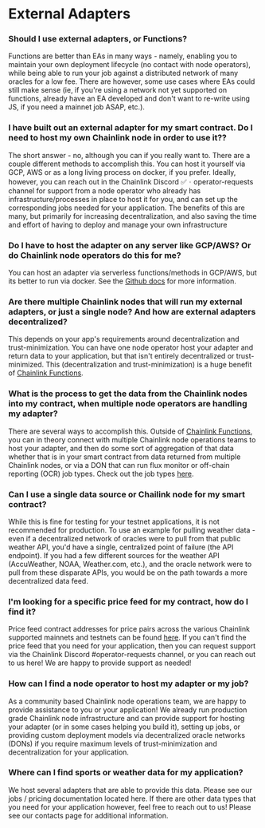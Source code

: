 # External Adapters

### Should I use external adapters, or Functions?
Functions are better than EAs in many ways - namely, enabling you to maintain your own deployment lifecycle (no contact with node operators), while being able to run your job against a distributed network of many oracles for a low fee. There are however, some use cases where EAs could still make sense (ie, if you're using a network not yet supported on functions, already have an EA developed and don't want to re-write using JS, if you need a mainnet job ASAP, etc.).

### I have built out an external adapter for my smart contract. Do I need to host my own Chainlink node in order to use it??
The short answer - no, although you can if you really want to. There are a couple different methods to accomplish this. You can host it yourself via GCP, AWS or as a long living process on docker, if you prefer.  Ideally, however, you can reach out in the ⁠Chainlink Discord ✅︲operator-requests channel for support from a node operator who already has infrastructure/processes in place to host it for you, and can set up the corresponding jobs needed for your application.  The benefits of this are many, but primarily for increasing decentralization, and also saving the time and effort of having to deploy and manage your own infrastructure

### Do I have to host the adapter on any server like GCP/AWS? Or do Chainlink node operators do this for me?
You can host an adapter via serverless functions/methods in GCP/AWS, but its better to run via docker. See the [Github docs](https://github.com/smartcontractkit/external-adapters-js) for more information.

### Are there multiple Chainlink nodes that will run my external adapters, or just a single node? And how are external adapters decentralized?
This depends on your app's requirements around decentralization and trust-minimization. You can have one node operator host your adapter and return data to your application, but that isn't entirely decentralized or trust-minimized.  This (decentralization and trust-minimization) is a huge benefit of [Chainlink Functions](https://docs.chain.link/chainlink-functions).

### What is the process to get the data from the Chainlink nodes into my contract, when multiple node operators are handling my adapter?
There are several ways to accomplish this.  Outside of [Chainlink Functions](https://docs.chain.link/chainlink-functions), you can in theory connect with multiple Chainlink node operations teams to host your adapter, and then do some sort of aggregation of that data whether that is in your smart contract from data returned from multiple Chainlink nodes, or via a DON that can run flux monitor or off-chain reporting (OCR) job types.  Check out the job types [here](https://docs.chain.link/chainlink-nodes/oracle-jobs/all-jobs#off-chain-reporting-jobs). 

### Can I use a single data source or Chailink node for my smart contract?
While this is fine for testing for your testnet applications, it is not recommended for production.  To use an example for pulling weather data - even if a decentralized network of oracles were to pull from that public weather API, you'd have a single, centralized point of failure (the API endpoint). If you had a few different sources for the weather API (AccuWeather, NOAA, Weather.com, etc.), and the oracle network were to pull from these disparate APIs, you would be on the path towards a more decentralized data feed.

### I'm looking for a specific price feed for my contract, how do I find it?
Price feed contract addresses for price pairs across the various Chainlink supported mainnets and testnets can be found [here](https://docs.chain.link/data-feeds/price-feeds/addresses).  If you can't find the price feed that you need for your application, then you can request support via the Chainlink Discord #operator-requests channel, or you can reach out to us here! We are happy to provide support as needed!

### How can I find a node operator to host my adapter or my job?
As a community based Chainlink node operations team, we are happy to provide assistance to you or your application!  We already run production grade Chainlink node infrastructure and can provide support for hosting your adapter (or in some cases helping you build it), setting up jobs, or providing custom deployment models via decentralized oracle networks (DONs) if you require maximum levels of trust-minimization and decentralization for your application.

### Where can I find sports or weather data for my application?
We host several adapters that are able to provide this data.  Please see our jobs / pricing documentation located here.  If there are other data types that you need for your application however, feel free to reach out to us!  Please see our contacts page for additional information.